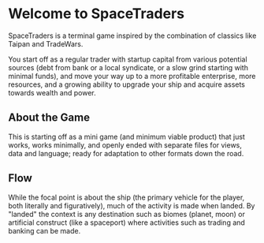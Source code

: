 # Welcome to SpaceTraders

SpaceTraders is a terminal game inspired by the combination of classics like Taipan and TradeWars.

You start off as a regular trader with startup capital from various potential sources (debt from bank or a local syndicate, or a slow grind starting with minimal funds), and move your way up to a more profitable enterprise,  more resources, and a growing ability to upgrade your ship and acquire assets towards wealth and power.

## About the Game
This is starting off as a mini game (and minimum viable product) that just works, works minimally, and openly ended with separate files for views, data and language; ready for adaptation to other formats down the road.

## Flow

While the focal point is about the ship (the primary vehicle for the player, both literally and figuratively), much of the activity is made when landed. By "landed" the context is any destination such as biomes (planet, moon) or artificial construct (like a spaceport) where activities such as trading and banking can be made.



